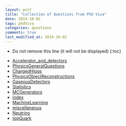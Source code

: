 ```yaml
---
layout: post
title: "Collection of Questions from PhD Viva"
date: 2019-10-02
tags: phdViva
categories: questions
comments: true
last_modified_at: 2019-10-02
---
```

* Do not remove this line (it will not be displayed)
{:toc}

- <a href="{{ site.url }}/PhDVivaQuestions/Accelerator_and_detectors.html"> Accelerator_and_detectors </a>
- <a href="{{ site.url }}/PhDVivaQuestions/PhysicsGeneralQuestions.html"> PhysicsGeneralQuestions </a>
- <a href="{{ site.url }}/PhDVivaQuestions/ChargedHiggs.html"> ChargedHiggs </a>
- <a href="{{ site.url }}/PhDVivaQuestions/PhysicsObjectReconstructions.html"> PhysicsObjectReconstructions </a>
- <a href="{{ site.url }}/PhDVivaQuestions/GaseousDetectors.html"> GaseousDetectors </a>
- <a href="{{ site.url }}/PhDVivaQuestions/Statistics.html"> Statistics </a>
- <a href="{{ site.url }}/PhDVivaQuestions/MCGenerators.html"> MCGenerators </a>
- <a href="{{ site.url }}/PhDVivaQuestions/index.html"> index </a>
- <a href="{{ site.url }}/PhDVivaQuestions/MachineLearning.html"> MachineLearning </a>
- <a href="{{ site.url }}/PhDVivaQuestions/miscellaneous.html"> miscellaneous </a>
- <a href="{{ site.url }}/PhDVivaQuestions/Neutrino.html"> Neutrino </a>
- <a href="{{ site.url }}/PhDVivaQuestions/topQuark.html"> topQuark </a>

